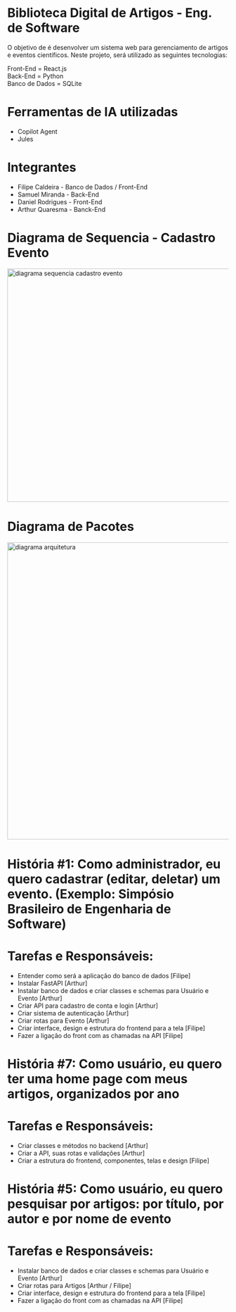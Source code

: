 # Biblioteca Digital de Artigos - Eng. de Software

O objetivo de é desenvolver um sistema web para gerenciamento de artigos e eventos científicos.
Neste projeto, será utilizado as seguintes tecnologias:

Front-End = React.js  
Back-End = Python  
Banco de Dados = SQLite

# Ferramentas de IA utilizadas
- Copilot Agent
- Jules

# Integrantes
- Filipe Caldeira - Banco de Dados / Front-End
- Samuel Miranda - Back-End
- Daniel Rodrigues - Front-End
- Arthur Quaresma - Banck-End

# Diagrama de Sequencia - Cadastro Evento 

<img width="1047" height="530" alt="diagrama sequencia cadastro evento" src="https://github.com/user-attachments/assets/8731736a-71c1-40bd-8fa1-4311226c4046" />


# Diagrama de Pacotes

<img width="912" height="675" alt="diagrama arquitetura" src="https://github.com/user-attachments/assets/d35710f8-a3eb-4b0a-b90b-6b1462b1b89c" />


# História #1: Como administrador, eu quero cadastrar (editar, deletar) um evento. (Exemplo: Simpósio Brasileiro de Engenharia de Software)
# Tarefas e Responsáveis:
- Entender como será a aplicação do banco de dados [Filipe]
- Instalar FastAPI [Arthur]
- Instalar banco de dados e criar classes e schemas para Usuário e Evento [Arthur]
- Criar API para cadastro de conta e login [Arthur]
- Criar sistema de autenticação [Arthur]
- Criar rotas para Evento [Arthur]
- Criar interface, design e estrutura do frontend para a tela [Filipe]
- Fazer a ligação do front com as chamadas na API [Filipe]


# História #7: Como usuário, eu quero ter uma home page com meus artigos, organizados por ano 
# Tarefas e Responsáveis:
- Criar classes e métodos no backend [Arthur]
- Criar a API, suas rotas e validações [Arthur]
- Criar a estrutura do frontend, componentes, telas e design [Filipe]


# História #5: Como usuário, eu quero pesquisar por artigos: por título, por autor e por nome de evento
# Tarefas e Responsáveis:
- Instalar banco de dados e criar classes e schemas para Usuário e Evento [Arthur]
- Criar rotas para Artigos [Arthur / Filipe]
- Criar interface, design e estrutura do frontend para a tela [Filipe]
- Fazer a ligação do front com as chamadas na API [Filipe]


